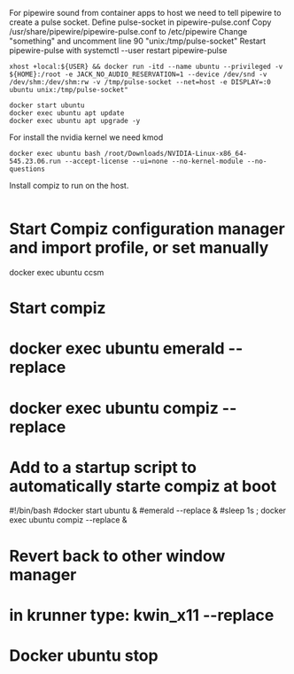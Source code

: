 For pipewire sound from container apps to host we need to tell pipewire to create a pulse socket.
Define pulse-socket in pipewire-pulse.conf 
Copy /usr/share/pipewire/pipewire-pulse.conf to /etc/pipewire
Change "something" and uncomment line 90  "unix:/tmp/pulse-socket" 
Restart pipewire-pulse with systemctl --user restart pipewire-pulse
```
xhost +local:${USER} && docker run -itd --name ubuntu --privileged -v ${HOME}:/root -e JACK_NO_AUDIO_RESERVATION=1 --device /dev/snd -v /dev/shm:/dev/shm:rw -v /tmp/pulse-socket --net=host -e DISPLAY=:0 ubuntu unix:/tmp/pulse-socket" 
```
```
docker start ubuntu
docker exec ubuntu apt update
docker exec ubuntu apt upgrade -y
```
For install the nvidia kernel we need kmod
```docker exec ubuntu apt install kmod -y
docker exec ubuntu bash /root/Downloads/NVIDIA-Linux-x86_64-545.23.06.run --accept-license --ui=none --no-kernel-module --no-questions
```
Install compiz to run on the host.
``` docker exec ubuntu apt install compiz compizconfig-settings-manager compiz-plugins compiz-plugins-default compiz-plugins-extra compiz-plugins-main emerald emerald-themes -y
```
# Start Compiz configuration manager and import profile, or set manually  
docker exec ubuntu ccsm

# Start compiz
# docker exec ubuntu emerald --replace
# docker exec ubuntu compiz --replace

# Add to a startup script to automatically starte compiz at boot
#!/bin/bash
#docker start ubuntu &
#emerald --replace &
#sleep 1s ; docker exec ubuntu compiz --replace &


# Revert back to other window manager
# in krunner type: kwin_x11 --replace
# Docker ubuntu stop
